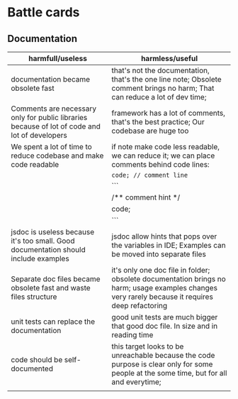 # Battle cards


## Documentation

| harmfull/useless | harmless/useful |
| --- | --- |
| documentation became obsolete fast | that's not the documentation, that's the one line note; Obsolete comment brings no harm; That can reduce a lot of dev time; |
| Comments are necessary only for public libraries because of lot of code and lot of developers | framework has a lot of comments, that's the best practice; Our codebase are huge too |
| We spent a lot of time to reduce codebase and make code readable | if note make code less readable, we can reduce it; we can place comments behind code lines: |
|	|	`code; // comment line` |
|	|	``` |
|	|	/** comment hint */ |
|	|	code; |
|	|	``` |
| jsdoc is useless because it's too small. Good documentation should include examples | jsdoc allow hints that pops over the variables in IDE; Examples can be moved into separate files |
| Separate doc files became obsolete fast and waste files structure | it's only one doc file in folder; obsolete documentation brings no harm; usage examples changes very rarely because it requires deep refactoring |
| unit tests can replace the documentation | good unit tests are much bigger that good doc file. In size and in reading time |
| code should be self-documented | this target looks to be unreachable because the code purpose is clear only for some people at the some time, but for all and everytime; |
|	|	|
